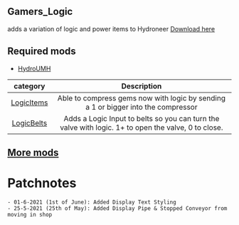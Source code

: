 ## Gamers_Logic
adds a variation of logic and power items to Hydroneer 
[Download here](https://github.com/Gamerkuipers/Hydroneer-Modding/raw/main/Gamers_Logic/500-Gamers_Logic_P.pak)

## Required mods
- [HydroUMH](https://github.com/RHlNO/HydroneerModding/raw/main/Release%20Mods/501-HydroUMH_P.pak)

 category | Description | 
:----:|:---------:
[LogicItems](./Logic.md) | Able to compress gems now with logic by sending a 1 or bigger into the compressor
[LogicBelts](./LogicBelts.md) | Adds a Logic Input to belts so you can turn the valve with logic. 1+ to open the valve, 0 to close.

## [More mods](../../../)

# Patchnotes
```
- 01-6-2021 (1st of June): Added Display Text Styling
- 25-5-2021 (25th of May): Added Display Pipe & Stopped Conveyor from moving in shop
```